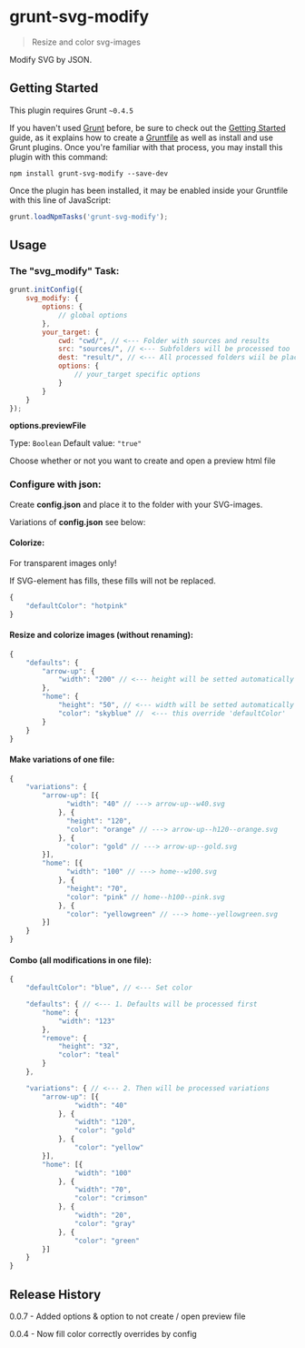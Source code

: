 # grunt-svg-modify

> Resize and color svg-images

Modify SVG by JSON.

## Getting Started
This plugin requires Grunt `~0.4.5`

If you haven't used [Grunt](http://gruntjs.com/) before, be sure to check out the [Getting Started](http://gruntjs.com/getting-started) guide, as it explains how to create a [Gruntfile](http://gruntjs.com/sample-gruntfile) as well as install and use Grunt plugins. Once you're familiar with that process, you may install this plugin with this command:

```shell
npm install grunt-svg-modify --save-dev
```

Once the plugin has been installed, it may be enabled inside your Gruntfile with this line of JavaScript:

```js
grunt.loadNpmTasks('grunt-svg-modify');
```

## Usage

### The "svg_modify" Task:

```js
grunt.initConfig({
    svg_modify: {
        options: {
            // global options
        },
        your_target: {
            cwd: "cwd/", // <--- Folder with sources and results
            src: "sources/", // <--- Subfolders will be processed too
            dest: "result/", // <--- All processed folders wiil be placed here
            options: {
                // your_target specific options
            }
        }
    }
});
```

**options.previewFile**

Type: `Boolean`
Default value: `"true"`

Choose whether or not you want to create and open a preview html file

### Configure with json:

Create **config.json** and place it to the folder with your SVG-images.

Variations of **config.json** see below:

#### Colorize:

For transparent images only!

If SVG-element has fills, these fills will not be replaced.

```js
{
    "defaultColor": "hotpink"
}
```

#### Resize and colorize images (without renaming):

```js
{
    "defaults": {
        "arrow-up": {
            "width": "200" // <--- height will be setted automatically
        },
        "home": {
            "height": "50", // <--- width will be setted automatically
            "color": "skyblue" //  <--- this override 'defaultColor'
        }
    }
}
```

#### Make variations of one file:

```js
{
    "variations": {
        "arrow-up": [{
              "width": "40" // ---> arrow-up--w40.svg
            }, {
              "height": "120",
              "color": "orange" // ---> arrow-up--h120--orange.svg
            }, {
              "color": "gold" // ---> arrow-up--gold.svg
        }],
        "home": [{
              "width": "100" // ---> home--w100.svg
            }, {
              "height": "70",
              "color": "pink" // home--h100--pink.svg
            }, {
              "color": "yellowgreen" // ---> home--yellowgreen.svg
        }]
    }
}
```

#### Combo (all modifications in one file):

```js
{
    "defaultColor": "blue", // <--- Set color

    "defaults": { // <--- 1. Defaults will be processed first
        "home": {
            "width": "123"
        },
        "remove": {
            "height": "32",
            "color": "teal"
        }
    },

    "variations": { // <--- 2. Then will be processed variations
        "arrow-up": [{
                "width": "40"
            }, {
                "width": "120",
                "color": "gold"
            }, {
                "color": "yellow"
        }],
        "home": [{
                "width": "100"
            }, {
                "width": "70",
                "color": "crimson"
            }, {
                "width": "20",
                "color": "gray"
            }, {
                "color": "green"
        }]
    }
}
```

## Release History
0.0.7 - Added options & option to not create / open preview file

0.0.4 - Now fill color correctly overrides by config

